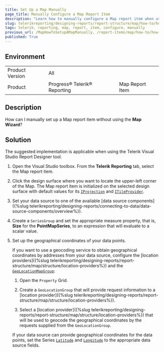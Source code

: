 ```yaml
---
title: Set Up a Map Manually
page_title: Manually Configure a Map Report Item  
description: "Learn how to manually configure a Map report item when using Telerik Reporting."
slug: telerikreporting/designing-reports/report-structure/map/how-to/how-to-setup-a-map-manually
tags: telerik, reporting, map, report, item, configure, manually
previous_url: /MapHowToSetupAMapManually, /report-items/map/how-to/how-to-setup-a-map-manually
published: True
---
```


## Environment

<table>
	<tbody>
		<tr>
			<td>Product Version</td>
			<td>All</td>
		</tr>
		<tr>
			<td>Product</td>
			<td>Progress® Telerik® Reporting</td>
			<td>Map Report Item</td>
		</tr>
	</tbody>
</table>

## Description

How can I manually set up a Map report item without using the __Map Wizard__?

## Solution

The suggested implementation is applicable when using the Telerik Visual Studio Report Designer tool.

1. Open the Visual Studio toolbox. From the **Telerik Reporting** tab, select the Map report item.
1. Click the design surface where you want to locate the upper-left corner of the Map. The Map report item is initialized on the selected design surface with default values for its [`IProjection`](/reporting/api/Telerik.Reporting.IProjection) and  [`ITileProvider`](/reporting/api/Telerik.Reporting.ITileProvider). 
1. Set your data source to one of the available [data source components]({%slug telerikreporting/designing-reports/connecting-to-data/data-source-components/overview%}). 
1. Create a `SeriesGroup` and set the appropriate measure property, that is, __Size__ for the __PointMapSeries__, to an expression that will evaluate to a scalar value. 
1. Set up the geographical coordinates of your data points.

	If you want to use a geocoding service to obtain geographical coordinates by addresses from your data source, configure the [location providers]({%slug telerikreporting/designing-reports/report-structure/map/structure/location-providers%}) and the [`GeoLocationMapGroup`](/reporting/api/Telerik.Reporting.GeoLocationMapGroup): 

	1. Open the `Property` Grid.

	1. Create a `GeoLocationGroup` that will provide request information to a [location provider]({%slug telerikreporting/designing-reports/report-structure/map/structure/location-providers%}). 

	1. Select a [location provider]({%slug telerikreporting/designing-reports/report-structure/map/structure/location-providers%}) that will be used to geocode the geographical coordinates by the requests supplied from the `GeoLocationGroup`. 

	If your data source can provide geographical coordinates for the data points, set the Series [`Latitude`](/reporting/api/Telerik.Reporting.PointMapSeries#Telerik_Reporting_PointMapSeries_Latitude) and [`Longitude`](/reporting/api/Telerik.Reporting.PointMapSeries#Telerik_Reporting_PointMapSeries_Longitude) to the appropriate data source fields. 
